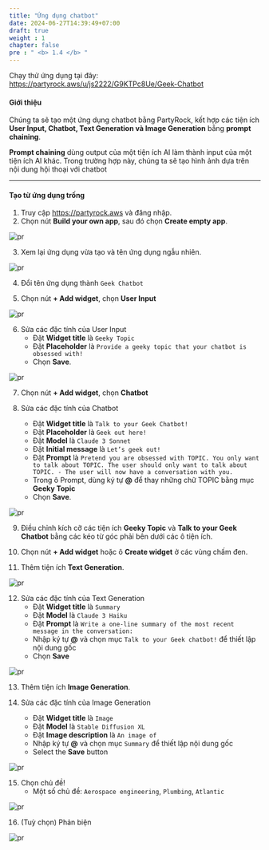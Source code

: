 ```yaml
---
title: "Ứng dụng chatbot"
date: 2024-06-27T14:39:49+07:00
draft: true
weight : 1
chapter: false
pre : " <b> 1.4 </b> "
---
```


Chạy thử ứng dụng tại đây: https://partyrock.aws/u/js2222/G9KTPc8Ue/Geek-Chatbot 

#### Giới thiệu

Chúng ta sẽ tạo một ứng dụng chatbot bằng PartyRock, kết hợp các tiện ích **User Input, Chatbot, Text Generation và Image Generation** bẳng **prompt chaining**.

**Prompt chaining** dùng output của một tiện ích AI làm thành input của một tiện ích AI khác. Trong trường hợp này, chúng ta sẽ tạo hình ảnh dựa trên nội dung hội thoại với chatbot

---

#### Tạo từ ứng dụng trống
1. Truy cập https://partyrock.aws và đăng nhập.
2. Chọn nút **Build your own app**, sau đó chọn **Create empty app**.

![pr](/images/1-PartyRock/012-PartyRock.png)

3. Xem lại ứng dụng vừa tạo và tên ứng dụng ngẫu nhiên.

![pr](/images/1-PartyRock/013-PartyRock.png)

4. Đổi tên ứng dụng thành `Geek Chatbot`

5. Chọn nút **+ Add widget**, chọn **User Input**

![pr](/images/1-PartyRock/024-PartyRock.png)

6. Sửa các đặc tính của User Input
   - Đặt **Widget title** là `Geeky Topic`
   - Đặt **Placeholder** là `Provide a geeky topic that your chatbot is obsessed with!`
   - Chọn **Save**.

![pr](/images/1-PartyRock/025-PartyRock.png)

7. Chọn nút **+ Add widget**, chọn **Chatbot**

8. Sửa các đặc tính của Chatbot
   - Đặt **Widget title** là `Talk to your Geek Chatbot!`
   - Đặt **Placeholder** là `Geek out here!`
   - Đặt **Model** là `Claude 3 Sonnet`
   - Đặt **Initial message** là `Let’s geek out!`
   - Đặt **Prompt** là `Pretend you are obsessed with TOPIC. You only want to talk about TOPIC. The user should only want to talk about TOPIC. - The user will now have a conversation with you.`
   - Trong ô Prompt, dùng ký tự **@** để thay những chữ TOPIC bằng mục **Geeky Topic**
   - Chọn **Save**.

![pr](/images/1-PartyRock/026-PartyRock.png)

9. Điều chỉnh kích cỡ các tiện ích **Geeky Topic** và **Talk to your Geek Chatbot** bằng các kéo từ góc phải bên dưới các ô tiện ích.

10. Chọn nút **+ Add widget** hoặc ô **Create widget** ở các vùng chấm đen.

11. Thêm tiện ích **Text Generation**.

![pr](/images/1-PartyRock/027-PartyRock.png)

12. Sửa các đặc tính của Text Generation
    - Đặt **Widget title** là `Summary`
    - Đặt **Model** là `Claude 3 Haiku`
    - Đặt **Prompt** là `Write a one-line summary of the most recent message in the conversation:`
    - Nhập ký tự **@** và chọn mục `Talk to your Geek chatbot!` để thiết lập nội dung gốc
    - Chọn **Save**

![pr](/images/1-PartyRock/028-PartyRock.png)

13. Thêm tiện ích **Image Generation**.

14. Sửa các đặc tính của Image Generation
    - Đặt **Widget title** là `Image`
    - Đặt **Model** là `Stable Diffusion XL`
    - Đặt **Image description** là `An image of `
    - Nhập ký tự **@** và chọn mục `Summary` để thiết lập nội dung gốc
    - Select the **Save** button
    
![pr](/images/1-PartyRock/029-PartyRock.png)

15. Chọn chủ đề!
    - Một số chủ đề: `Aerospace engineering`, `Plumbing`, `Atlantic`

![pr](/images/1-PartyRock/030-PartyRock.png)

16. (Tuỳ chọn) Phản biện

![pr](/images/1-PartyRock/031-PartyRock.png)